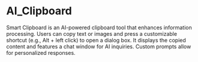 # AI_Clipboard
Smart Clipboard is an AI-powered clipboard tool that enhances information processing. Users can copy text or images and press a customizable shortcut (e.g., Alt + left click) to open a dialog box. It displays the copied content and features a chat window for AI inquiries. Custom prompts allow for personalized responses.
